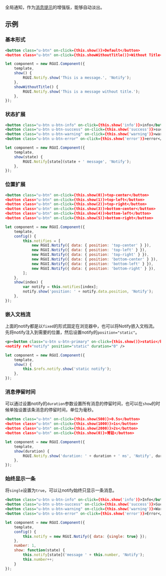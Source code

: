 全局通知，作为[消息提示](../toast/index.html)的增强版，能够自动淡出。

## 示例
### 基本形式

<div class="m-example"></div>

```xml
<button class="u-btn" on-click={this.show()}>Default</button>
<button class="u-btn" on-click={this.showWithoutTitle()}>Without Title</button>
```

```javascript
let component = new RGUI.Component({
    template,
    show() {
        RGUI.Notify.show('This is a message.', 'Notify');
    },
    showWithoutTitle() {
        RGUI.Notify.show('This is a message without title.');
    },
});
```

### 状态扩展

<div class="m-example"></div>

```xml
<button class="u-btn u-btn-info" on-click={this.show('info')}>info</button>
<button class="u-btn u-btn-success" on-click={this.show('success')}>success</button>
<button class="u-btn u-btn-warning" on-click={this.show('warning')}>warning</button>
<button class="u-btn u-btn-error" on-click={this.show('error')}>error</button>
```

```javascript
let component = new RGUI.Component({
    template,
    show(state) {
        RGUI.Notify[state](state + ' message', 'Notify');
    },
});
```

### 位置扩展

<div class="m-example"></div>

```xml
<button class="u-btn" on-click={this.show(0)}>top-center</button>
<button class="u-btn" on-click={this.show(1)}>top-left</button>
<button class="u-btn" on-click={this.show(2)}>top-right</button>
<button class="u-btn" on-click={this.show(3)}>bottom-center</button>
<button class="u-btn" on-click={this.show(4)}>bottom-left</button>
<button class="u-btn" on-click={this.show(5)}>bottom-right</button>
```

```javascript
let component = new RGUI.Component({
    template,
    config() {
        this.notifies = [
            new RGUI.Notify({ data: { position: 'top-center' } }),
            new RGUI.Notify({ data: { position: 'top-left' } }),
            new RGUI.Notify({ data: { position: 'top-right' } }),
            new RGUI.Notify({ data: { position: 'bottom-center' } }),
            new RGUI.Notify({ data: { position: 'bottom-left' } }),
            new RGUI.Notify({ data: { position: 'bottom-right' } }),
        ];
    },
    show(index) {
        var notify = this.notifies[index];
        notify.show('position: ' + notify.data.position, 'Notify');
    },
});
```

### 嵌入文档流

上面的notify都是以`fixed`的形式固定在浏览器中，也可以将Notify嵌入文档流。先将notify注入到需要的位置，然后设置notify的`position="static"`。

<div class="m-example"></div>

```xml
<p><button class="u-btn u-btn-primary" on-click={this.show()}>static</button></p>
<notify ref="notify" position="static" duration="0" />
```

```javascript
let component = new RGUI.Component({
    template,
    show() {
        this.$refs.notify.show('static notify');
    },
});
```

### 消息停留时间

可以通过设置notify的`duration`参数设置所有消息的停留时间，也可以在`show`的时候单独设置该条消息的停留时间，单位为毫秒。

<div class="m-example"></div>

```xml
<button class="u-btn" on-click={this.show(500)}>0.5s</button>
<button class="u-btn" on-click={this.show(1000)}>1s</button>
<button class="u-btn" on-click={this.show(2000)}>2s</button>
<button class="u-btn" on-click={this.show(0)}>常驻</button>
```

```javascript
let component = new RGUI.Component({
    template,
    show(duration) {
        RGUI.Notify.show('duration: ' + duration + ' ms', 'Notify', duration);
    },
});
```

### 始终显示一条

将`single`设置为`true`，可以让notify始终只显示一条消息。

<div class="m-example"></div>

```xml
<button class="u-btn u-btn-info" on-click={this.show('info')}>Info</button>
<button class="u-btn u-btn-success" on-click={this.show('success')}>Success</button>
<button class="u-btn u-btn-warning" on-click={this.show('warning')}>Warning</button>
<button class="u-btn u-btn-error" on-click={this.show('error')}>Error</button>
```

```javascript
let component = new RGUI.Component({
    template,
    config() {
        this.notify = new RGUI.Notify({ data: {single: true} });
    },
    number: 1,
    show: function(state) {
        this.notify[state]('message ' + this.number, 'Notify');
        this.number++;
    }
});
```
